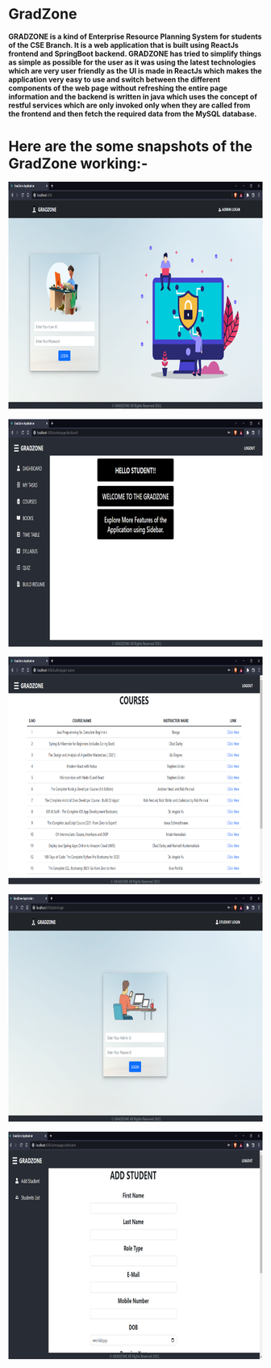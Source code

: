 # GradZone
<b>GRADZONE is a kind of Enterprise Resource Planning System for students of the CSE Branch. It is a web application that is built using ReactJs frontend and SpringBoot backend. GRADZONE has tried to simplify things as simple as possible for the user as it was using the latest technologies which are very user friendly as the UI is made in ReactJs which makes the application very easy to use and switch between the different components of the web page without refreshing the entire page information and the backend is written in java which uses the concept of restful services which are only invoked only when they are called from the frontend and then fetch the required data from the MySQL database.
<b>
# Here are the some snapshots of the GradZone working:-
<img src="src/S1.png" width="800" height="450"><br><br>
<img src="src/S2.png" width="800" height="450"><br><br>
<img src="src/S3.png" width="800" height="450"><br><br>
<img src="src/S4.png" width="800" height="450"><br><br>
<img src="src/S5.png" width="800" height="450"><br><br>
